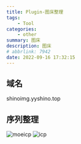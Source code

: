 ```yaml
---
title: Plugin-图床整理
tags: 
    - Tool
categories: 
    - other
summary: 图床
description: 图床
# abbrlink: 7942
date: 2022-09-16 17:32:15
---
```


## 域名
shinoimg.yyshino.top

## 序列整理
![moeicp](https://shinoimg.yyshino.top/img/202209161736468.png)
![icp](https://shinoimg.yyshino.top/img/202209161735810.png)

